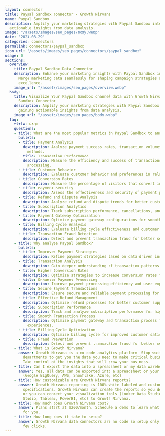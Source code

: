 ```yaml
---
layout: connector
title: Paypal Sandbox Connector - Growth Nirvana
name: Paypal Sandbox
description: Amplify your marketing strategies with Paypal Sandbox integration, gaining
  actionable insights from data analysis.
image: "/assets/images/seo_pages/body.webp"
date: '2023-08-29'
categories: connectors
permalink: connectors/paypal_sandbox
icon_url: "/assets/images/seo_pages/connectors/paypal_sandbox"
usage: 0
sections:
  overview:
    title: Paypal Sandbox Data Connector
    description: Enhance your marketing insights with Paypal Sandbox integration.
      Merge marketing data seamlessly for shaping campaign strategies and operational
      excellence.
    image_url: "/assets/images/seo_pages/overview.webp"
  body:
    title: Visualize Your Paypal Sandbox channel data with Growth Nirvana's Paypal
      Sandbox Connector
    description: Amplify your marketing strategies with Paypal Sandbox integration,
      gaining actionable insights from data analysis.
    image_url: "/assets/images/seo_pages/body.webp"
  faq:
    title: FAQs
    questions:
    - title: What are the most popular metrics in Paypal Sandbox to analyze?
      bullets:
      - title: Payment Analysis
        description: Analyze payment success rates, transaction volumes, and payment
          methods.
      - title: Transaction Performance
        description: Measure the efficiency and success of transactions and payment
          processing.
      - title: Customer Behavior
        description: Evaluate customer behavior and preferences in relation to payments.
      - title: Conversion Rates
        description: Measure the percentage of visitors that convert into paying customers.
      - title: Payment Security
        description: Assess the effectiveness and security of payment processing.
      - title: Refund and Dispute Analysis
        description: Analyze refund and dispute trends for better customer support.
      - title: Subscription Analytics
        description: Track subscription performance, cancellations, and renewal rates.
      - title: Payment Gateway Optimization
        description: Optimize payment gateway configurations for smoother transactions.
      - title: Billing Cycle Analysis
        description: Evaluate billing cycle effectiveness and customer satisfaction.
      - title: Transaction Fraud Detection
        description: Detect and prevent transaction fraud for better security.
    - title: Why analyze Paypal Sandbox?
      bullets:
      - title: Improved Payment Strategies
        description: Refine payment strategies based on data-driven insights.
      - title: Transaction Analysis
        description: Gain deeper understanding of transaction patterns and trends.
      - title: Higher Conversion Rates
        description: Optimize strategies to increase conversion rates for payments.
      - title: Enhanced Payment Processing
        description: Improve payment processing efficiency and user experience.
      - title: Secure Payment Transactions
        description: Ensure secure and reliable payment processing for customers.
      - title: Effective Refund Management
        description: Optimize refund processes for better customer support.
      - title: Subscription Performance
        description: Track and analyze subscription performance for higher revenue.
      - title: Smooth Transaction Process
        description: Optimize payment gateway and transaction process for smoother
          experiences.
      - title: Billing Cycle Optimization
        description: Optimize billing cycle for improved customer satisfaction.
      - title: Fraud Prevention
        description: Detect and prevent transaction fraud for better security measures.
    - title: What is Growth Nirvana?
      answer: Growth Nirvana is a no code analytics platform. Stop waiting for other
        departments to get you the data you need to make critical business decisions.
        Take control of the insights that will grow your business.
    - title: Can I export the data into a spreadsheet or my data warehouse?
      answer: Yes, all data can be exported into a spreadsheet or your data warehouse
        (Google BigQuery, AWS, Snowflake, Azure, etc)
    - title: How customizable are Growth Nirvana reports?
      answer: Growth Nirvana reporting is 100% white labeled and customized to your
        specifications. Growth Nirvana can create the reports so you don’t have to
        or you can connect your visualization tools (Looker Data Studio/Google Data
        Studio, Tableau, PowerBI, etc) to Growth Nirvana.
    - title: How much does Growth Nirvana cost?
      answer: Plans start at $200/month. Schedule a demo to learn what plan is best
        for you.
    - title: How long does it take to setup?
      answer: Growth Nirvana data connectors are no code so setup only requires a
        few clicks.
---
```


